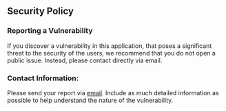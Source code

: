 ## Security Policy

### Reporting a Vulnerability
If you discover a vulnerability in this application, that poses a significant threat to the security of the users, we recommend that you do not open a public issue. Instead, please contact directly via email.

### Contact Information:
Please send your report via [email](https://segocode.github.io/SegoCode/). Include as much detailed information as possible to help understand the nature of the vulnerability.

